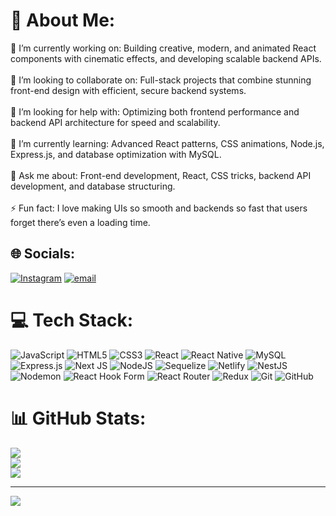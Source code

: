 # 💫 About Me:
🔭 I’m currently working on: Building creative, modern, and animated React components with cinematic effects, and developing scalable backend APIs.<br><br>👯 I’m looking to collaborate on: Full-stack projects that combine stunning front-end design with efficient, secure backend systems.<br><br>🤝 I’m looking for help with: Optimizing both frontend performance and backend API architecture for speed and scalability.<br><br>🌱 I’m currently learning: Advanced React patterns, CSS animations, Node.js, Express.js, and database optimization with MySQL.<br><br>💬 Ask me about: Front-end development, React, CSS tricks, backend API development, and database structuring.<br><br>⚡ Fun fact: I love making UIs so smooth and backends so fast that users forget there’s even a loading time.


## 🌐 Socials:
[![Instagram](https://img.shields.io/badge/Instagram-%23E4405F.svg?logo=Instagram&logoColor=white)](https://instagram.com/_ashsih_taak_) [![email](https://img.shields.io/badge/Email-D14836?logo=gmail&logoColor=white)](mailto:ashishkuma8847@gmail.com) 

# 💻 Tech Stack:
![JavaScript](https://img.shields.io/badge/javascript-%23323330.svg?style=for-the-badge&logo=javascript&logoColor=%23F7DF1E) ![HTML5](https://img.shields.io/badge/html5-%23E34F26.svg?style=for-the-badge&logo=html5&logoColor=white) ![CSS3](https://img.shields.io/badge/css3-%231572B6.svg?style=for-the-badge&logo=css3&logoColor=white) ![React](https://img.shields.io/badge/react-%2320232a.svg?style=for-the-badge&logo=react&logoColor=%2361DAFB) ![React Native](https://img.shields.io/badge/react_native-%2320232a.svg?style=for-the-badge&logo=react&logoColor=%2361DAFB) ![MySQL](https://img.shields.io/badge/mysql-4479A1.svg?style=for-the-badge&logo=mysql&logoColor=white) ![Express.js](https://img.shields.io/badge/express.js-%23404d59.svg?style=for-the-badge&logo=express&logoColor=%2361DAFB) ![Next JS](https://img.shields.io/badge/Next-black?style=for-the-badge&logo=next.js&logoColor=white) ![NodeJS](https://img.shields.io/badge/node.js-6DA55F?style=for-the-badge&logo=node.js&logoColor=white) ![Sequelize](https://img.shields.io/badge/Sequelize-52B0E7?style=for-the-badge&logo=Sequelize&logoColor=white) ![Netlify](https://img.shields.io/badge/netlify-%23000000.svg?style=for-the-badge&logo=netlify&logoColor=#00C7B7) ![NestJS](https://img.shields.io/badge/nestjs-%23E0234E.svg?style=for-the-badge&logo=nestjs&logoColor=white) ![Nodemon](https://img.shields.io/badge/NODEMON-%23323330.svg?style=for-the-badge&logo=nodemon&logoColor=%BBDEAD) ![React Hook Form](https://img.shields.io/badge/React%20Hook%20Form-%23EC5990.svg?style=for-the-badge&logo=reacthookform&logoColor=white) ![React Router](https://img.shields.io/badge/React_Router-CA4245?style=for-the-badge&logo=react-router&logoColor=white) ![Redux](https://img.shields.io/badge/redux-%23593d88.svg?style=for-the-badge&logo=redux&logoColor=white) ![Git](https://img.shields.io/badge/git-%23F05033.svg?style=for-the-badge&logo=git&logoColor=white) ![GitHub](https://img.shields.io/badge/github-%23121011.svg?style=for-the-badge&logo=github&logoColor=white)
# 📊 GitHub Stats:
![](https://github-readme-stats.vercel.app/api?username=ashishkuma8847&theme=ambient_gradient&hide_border=false&include_all_commits=true&count_private=true)<br/>
![](https://nirzak-streak-stats.vercel.app/?user=ashishkuma8847&theme=ambient_gradient&hide_border=false)<br/>
![](https://github-readme-stats.vercel.app/api/top-langs/?username=ashishkuma8847&theme=ambient_gradient&hide_border=false&include_all_commits=true&count_private=true&layout=compact)

---
[![](https://visitcount.itsvg.in/api?id=ashishkuma8847&icon=5&color=8)](https://visitcount.itsvg.in)

<!-- Proudly created with GPRM ( https://gprm.itsvg.in ) -->
